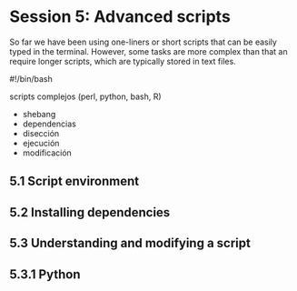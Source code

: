 # Session 5: Advanced scripts

So far we have been using one-liners or short scripts that can be easily typed in the terminal.
However, some tasks are more complex than that an require longer scripts, which are typically stored in text files.

#!/bin/bash

scripts complejos (perl, python, bash, R)
- shebang
- dependencias
- disección
- ejecución
- modificación

## 5.1 Script environment

## 5.2 Installing dependencies

## 5.3 Understanding and modifying a script

## 5.3.1 Python
